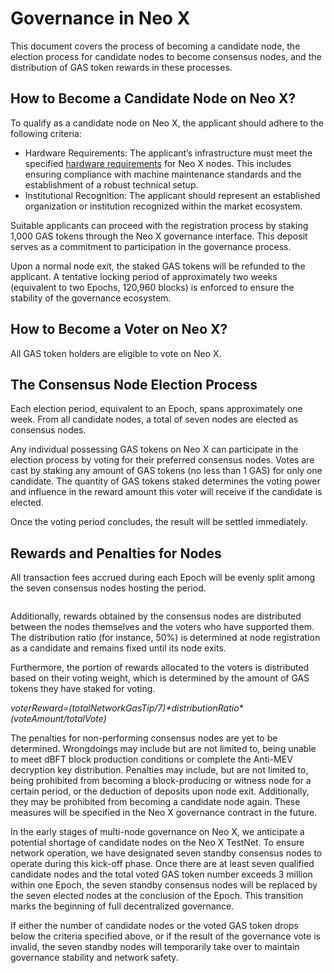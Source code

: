 # Governance in Neo X

This document covers the process of becoming a candidate node, the election process for candidate nodes to become consensus nodes, and the distribution of GAS token rewards in these processes.&#x20;

## How to Become a Candidate Node on Neo X?

To qualify as a candidate node on Neo X, the applicant should adhere to the following criteria:

* Hardware Requirements: The applicant’s infrastructure must meet the specified [hardware requirements](../development/running-a-node-in-testnet.md#hardware-requirements) for Neo X nodes. This includes ensuring compliance with machine maintenance standards and the establishment of a robust technical setup.
* Institutional Recognition: The applicant should represent an established organization or institution recognized within the market ecosystem.

Suitable applicants can proceed with the registration process by staking 1,000 GAS tokens through the Neo X governance interface. This deposit serves as a commitment to participation in the governance process.

Upon a normal node exit, the staked GAS tokens will be refunded to the applicant. A tentative locking period of approximately two weeks (equivalent to two Epochs, 120,960 blocks) is enforced to ensure the stability of the governance ecosystem.

## How to Become a Voter on Neo X?

All GAS token holders are eligible to vote on Neo X.

## The Consensus Node Election Process

Each election period, equivalent to an Epoch, spans approximately one week. From all candidate nodes, a total of seven nodes are elected as consensus nodes.

Any individual possessing GAS tokens on Neo X can participate in the election process by voting for their preferred consensus nodes. Votes are cast by staking any amount of GAS tokens (no less than 1 GAS) for only one candidate. The quantity of GAS tokens staked determines the voting power and influence in the reward amount this voter will receive if the candidate is elected.

Once the voting period concludes, the result will be settled immediately.

## Rewards and Penalties for Nodes

All transaction fees accrued during each Epoch will be evenly split among the seven consensus nodes hosting the period.

<figure><img src="https://miro.medium.com/v2/resize:fit:1225/0*iVSA4MrcuEXWbJXk" alt=""><figcaption></figcaption></figure>

Additionally, rewards obtained by the consensus nodes are distributed between the nodes themselves and the voters who have supported them. The distribution ratio (for instance, 50%) is determined at node registration as a candidate and remains fixed until its node exits.

Furthermore, the portion of rewards allocated to the voters is distributed based on their voting weight, which is determined by the amount of GAS tokens they have staked for voting.

_voterReward=(totalNetworkGasTip/7)\*distributionRatio\*(voteAmount/totalVote)_

The penalties for non-performing consensus nodes are yet to be determined. Wrongdoings may include but are not limited to, being unable to meet dBFT block production conditions or complete the Anti-MEV decryption key distribution. Penalties may include, but are not limited to, being prohibited from becoming a block-producing or witness node for a certain period, or the deduction of deposits upon node exit. Additionally, they may be prohibited from becoming a candidate node again. These measures will be specified in the Neo X governance contract in the future.

In the early stages of multi-node governance on Neo X, we anticipate a potential shortage of candidate nodes on the Neo X TestNet. To ensure network operation, we have designated seven standby consensus nodes to operate during this kick-off phase. Once there are at least seven qualified candidate nodes and the total voted GAS token number exceeds 3 million within one Epoch, the seven standby consensus nodes will be replaced by the seven elected nodes at the conclusion of the Epoch. This transition marks the beginning of full decentralized governance.

If either the number of candidate nodes or the voted GAS token drops below the criteria specified above, or if the result of the governance vote is invalid, the seven standby nodes will temporarily take over to maintain governance stability and network safety.
